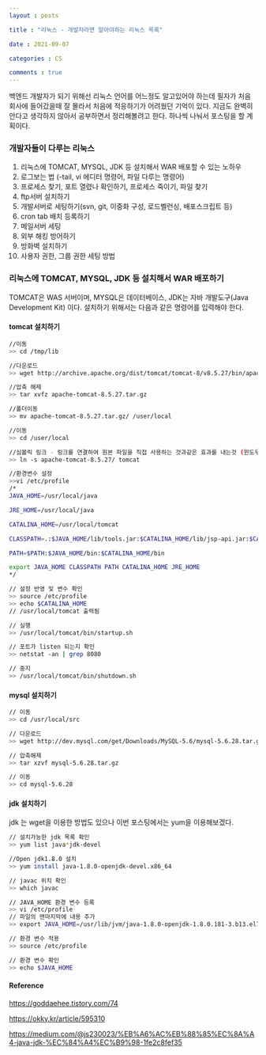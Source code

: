```yaml
---
layout : posts

title : "리눅스 - 개발자라면 알아야하는 리눅스 목록"

date : 2021-09-07

categories : CS

comments : true
---
```




백엔드 개발자가 되기 위해선 리눅스 언어를 어느정도 알고있어야 하는데 필자가 처음 회사에 들어갔을때 잘 몰라서 처음에 적응하기가 어려웠던 기억이 있다. 지금도 완벽히 안다고 생각하지 않아서 공부하면서 정리해볼려고 한다. 하나씩 나눠서 포스팅을 할 계획이다.

### 개발자들이 다루는 리눅스

1. 리눅스에 TOMCAT, MYSQL, JDK 등 설치해서 WAR 배포할 수 있는 노하우
2. 로그보는 법 (-tail, vi 에디터 명령어, 파일 다루는 명령어)
3. 프로세스 찾기, 포트 열렸나 확인하기, 프로세스 죽이기, 파일 찾기
4. ftp서버 설치하기
5. 개발서버로 세팅하기(svn, git, 이중화 구성, 로드벨런싱, 배포스크립트 등)
6. cron tab 배치 등록하기
7. 메일서버 세팅
8. 외부 해킹 방어하기
9. 방화벽 설치하기
10. 사용자 권한, 그룹 권한 세팅 방법



### 리눅스에 TOMCAT, MYSQL, JDK 등 설치해서 WAR 배포하기

TOMCAT은 WAS 서버이며, MYSQL은 데이터베이스, JDK는 자바 개발도구(Java Development Kit) 이다. 설치하기 위해서는 다음과 같은 명령어를 입력해야 한다.

#### tomcat 설치하기

```sh
//이동
>> cd /tmp/lib

//다운로드
>> wget http://archive.apache.org/dist/tomcat/tomcat-8/v8.5.27/bin/apache-tomcat-8.5.27.tar.gz

//압축 해제
>> tar xvfz apache-tomcat-8.5.27.tar.gz

//폴더이동
>> mv apache-tomcat-8.5.27.tar.gz/ /user/local

//이동
>> cd /user/local

//심볼릭 링크 - 링크를 연결하여 원본 파일을 직접 사용하는 것과같은 효과를 내는것 (윈도우의 바로가기)
>> ln -s apache-tomcat-8.5.27/ tomcat

//환경변수 설정
>>vi /etc/profile
/*
JAVA_HOME=/usr/local/java

JRE_HOME=/usr/local/java

CATALINA_HOME=/usr/local/tomcat

CLASSPATH=.:$JAVA_HOME/lib/tools.jar:$CATALINA_HOME/lib/jsp-api.jar:$CATALINA_HOME/lib/servlet-api.jar

PATH=$PATH:$JAVA_HOME/bin:$CATALINA_HOME/bin

export JAVA_HOME CLASSPATH PATH CATALINA_HOME JRE_HOME
*/

// 설정 반영 및 변수 확인
>> source /etc/profile
>> echo $CATALINA_HOME
// /usr/local/tomcat 출력됨

// 실행
>> /usr/local/tomcat/bin/startup.sh

// 포트가 listen 되는지 확인
>> netstat -an | grep 8080

// 중지
>> /usr/local/tomcat/bin/shutdown.sh
```



#### mysql 설치하기

```sh
// 이동
>> cd /usr/local/src

// 다운로드
>> wget http://dev.mysql.com/get/Downloads/MySQL-5.6/mysql-5.6.28.tar.gz

// 압축해제
>> tar xzvf mysql-5.6.28.tar.gz

// 이동
>> cd mysql-5.6.28
```



#### jdk 설치하기

jdk 는 wget을 이용한 방법도 있으나 이번 포스팅에서는 yum을 이용해보겠다.

```sh
// 설치가능한 jdk 목록 확인
>> yum list java*jdk-devel

//Open jdk1.8.0 설치
>> yum install java-1.8.0-openjdk-devel.x86_64

// javac 위치 확인
>> which javac

// JAVA_HOME 환경 변수 등록
>> vi /etc/profile
// 파일의 맨마지막에 내용 추가
>> export JAVA_HOME=/usr/lib/jvm/java-1.8.0-openjdk-1.8.0.181-3.b13.el7_5.x86_64/bin/javac

// 환경 변수 적용
>> source /etc/profile

// 환경 변수 확인
>> echo $JAVA_HOME
```



#### Reference

https://goddaehee.tistory.com/74

https://okky.kr/article/595310

https://medium.com/@js230023/%EB%A6%AC%EB%88%85%EC%8A%A4-java-jdk-%EC%84%A4%EC%B9%98-1fe2c8fef35
